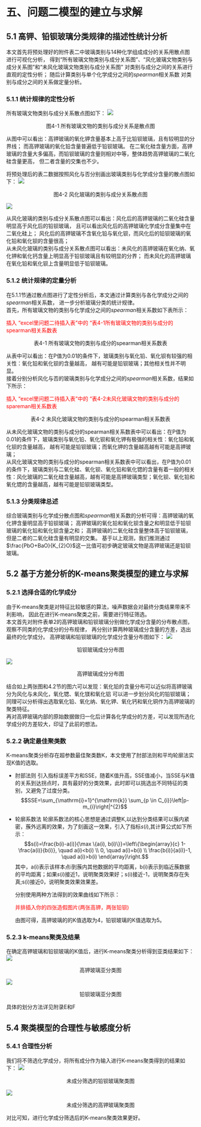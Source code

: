 <style>
    .red{
        color:red;
    }
</style>

# 五、问题二模型的建立与求解
## 5.1 高钾、铅钡玻璃分类规律的描述性统计分析
本文首先将预处理好的附件表二中玻璃类别与14种化学组成成分的关系用散点图进行可视化分析，
得到“所有玻璃文物类别与成分关系图”、“风化玻璃文物类别与成分关系图”和“未风化玻璃文物类别与成分关系图”
对类别与成分之间的关系进行直观的定性分析； 随后计算类别与单个化学成分之间的$spearman$相关系数
对类别与成分之间的关系做定量分析。
### 5.1.1 统计规律的定性分析
所有玻璃文物类别与成分关系散点图如下：
![](../graph/成分分析/类别成分分析.png)
<center>图4-1 所有玻璃文物的类别与成分关系是散点图</center>

从图中可以看出：高钾玻璃的氧化钾含量基本上高于比铅钡玻璃，且有较明显的分界线；
而高钾玻璃的氧化铅含量普遍低于铅钡玻璃。
在二氧化硅含量方面，高钾玻璃的含量大多偏高，而铅钡玻璃的含量则相对中等，整体趋势高钾玻璃的二氧化硅含量更高，
但二者含量的交集也不少。

将预处理后的表二数据按照风化与否分别画出玻璃类别与化学成分含量的散点图如下：
![](../graph/成分分析/风化类别分析.png)
<center>图4-2 风化玻璃的类别与成分关系散点图</center>

![](../graph/成分分析/未风化类别分析.png)

从风化玻璃的类别与成分关系散点图可以看出：风化后的高钾玻璃的二氧化硅含量明显高于风化后的铅钡玻璃，
且可以看出风化后的高钾玻璃化学成分含量集中在二氧化硅上；
风化后的高钾玻璃不含氧化铅与氧化钡，而风化后的铅钡玻璃的氧化铅和氧化钡的含量很高；</br>
从未风化玻璃的类别与成分关系散点图可以看出：未风化的高钾玻璃在氧化纳、氧化钾和氧化钙含量上明显高于铅钡玻璃且有较明显的分界；
而未风化的高钾玻璃在氧化铅和氧化钡上含量明显低于铅钡玻璃。

### 5.1.2 统计规律的定量分析
在5.1.1节通过散点图进行了定性分析后，本文通过计算类别与各化学成分之间的$spearman$相关系数，
进一步分析玻璃分类的统计规律。</br>
首先，所有玻璃文物的类别与化学成分之间的$spearman$相关系数如下表所示：
<p class=red>插入 “excel里问题二待插入表”中的 “表4-1所有玻璃文物的类别与成分的spearman相关系数表 </p>
<center>表4-1 所有玻璃文物的类别与成分的spearman相关系数表</center>

从表中可以看出：在P值为0.01的条件下，玻璃类别与氧化铅、氧化钡有较强的相关性：氧化铅和氧化钡的含量越高，
越有可能是铅钡玻璃；其他相关性并不明显。  
接着分别分析风化与否的玻璃类别与化学成分之间的$spearman$相关系数，结果如下所示：
<p class=red>插入 “excel里问题二待插入表”中的 “表4-2未风化玻璃文物的类别与成分的spareman相关系数表 </p>

<center>表4-2 未风化玻璃文物的类别与成分的spearman相关系数表</center>


从未风化玻璃文物的类别与成分的spearman相关系数表中可以看出：在P值为0.01的条件下，玻璃类别与氧化铅、氧化钡和氧化钾有极强的相关性：氧化铅和氧化钡的含量越高， 越有可能是铅钡玻璃；而氧化钾的含量越高越有可能是高钾玻璃；</br>
从风化玻璃文物的类别与成分的spearman相关系数表中可以看出，在P值为0.01的条件下，玻璃类别与二氧化硅、氧化钡、氧化铅和氧化锶的含量有着一般的相关性：风化玻璃的二氧化硅含量越高，越有可能是高钾玻璃类型；氧化钡、氧化铅和氧化锶的含量越高，越有可能是铅钡玻璃类型。

### 5.1.3 分类规律总述
综合玻璃类别与化学成分散点图和$spearman$相关系数的分析可得：高钾玻璃的氧化钾含量明显高于铅钡玻璃；
高钾玻璃的氧化铅和氧化钡含量之和明显低于铅钡玻璃的氧化铅和氧化钡含量之和；
高钾玻璃的二氧化硅含量整体高于铅钡玻璃，但是二者的二氧化硅含量有明显的交集。
基于以上观测，我们推测通过$\frac{PbO+BaO}{K_{2}O}$这一比值可初步确定玻璃文物是高钾玻璃还是铅钡玻璃。

## 5.2 基于方差分析的K-means聚类模型的建立与求解


### 5.2.1 选择合适的化学成分
由于K-means聚类是对特征比较敏感的算法，噪声数据会对最终分类结果带来不利影响，
因此在进行K-means聚类之前，需要进行特征筛选。  
本文首先对附件表单2的高钾玻璃和铅钡玻璃分别做化学成分含量的分布散点图，观察不同类的化学成分的分布规律，
再分别计算两种玻璃成分含量的方差，选出最终的化学成分。
高钾玻璃和铅钡玻璃的化学成分含量分布图如下：
![](../graph/问题二的图片/铅钡玻璃成分分布图.png)
<center>铅钡玻璃成分分布图</center>

![](../graph/问题二的图片/高钾玻璃成分分布图.png)
<center>高钾玻璃成分分布图</center>

结合如上两张图和4.2节的图六可以发现：氧化铅的含量分布可以近似将高钾玻璃分为风化与未风化，氧化锶、氧化镁和氧化铝
可以进一步划分风化的铅钡玻璃；同理可以分析得出选取氧化铅、氧化纳、氧化钾、氧化钙和氧化铜作为高钾玻璃的聚类特征。  
再对高钾玻璃内部的原始数据做归一化后计算各化学成分的方差，可以发现所选化学成分的方差较大，印证了此前的想法。  



### 5.2.2 确定最佳聚类数

K-means聚类分析存在超参数最佳聚类数K，本文使用了肘部法则和平均轮廓法实现K值的选取。
+ 肘部法则
  引入指标误差平方和SSE，随着K值升高，SSE值减小，当SSE与K值的关系到达拐点时，具有最好的分类效果，此时即可以挑选出不同特征的类别，又避免了过度分类。
$$SSE=\sum_{\mathrm{i}=1}^{\mathrm{k}} \sum_{p \in C_{i}}\left|p-m_{i}\right|^{2}$$
+ 轮廓系数法
  轮廓系数法的核心思想是通过调整K,以达到分类结果可以蔟内紧密，蔟外远离的效果，为了刻画这一效果，引入了指标$s(i)$,其计算公式如下所示：
  $$s(i)=\frac{b(i)-a(i)}{\max \{a(i), b(i)\}}=\left\{\begin{array}{c}
1-\frac{a(i)}{b(i)}, \quad a(i)<b(i) \\
0, \quad a(i)=b(i) \\
\frac{b(i)}{a(i)}-1, \quad a(i)>b(i)
\end{array}\right.$$
    其中，a(i)表示该样本点i到蔟内其他数据的平均距离，b(i)表示到临近蔟数据的平均距离；如果$s(i)$接近1，说明聚类效果好；s(i)接近-1，说明聚类存在失真;s(i)接近0，说明聚类效果效果差。

    分别使用两种方法得到的效果曲线如下所示：

    <p class=red>并排插入你的四张造假图片(两张高钾，两张铅钡)</p>

    由图可得，高钾玻璃的的K值选取为4，铅钡玻璃的K值选取为5。

### 5.2.3 k-means聚类及结果
在确定高钾玻璃和铅钡玻璃的K值后，进行K-means聚类分析得到亚类结果如下：
![](../graph/问题二的图片/高钾玻璃亚分类图.png)
<center>高钾玻璃亚分类图</center>

![](../graph/问题二的图片/铅钡玻璃亚分类图.png)
<center>铅钡玻璃亚分类图</center>

具体的划分方法详见附录E和F
## 5.4 聚类模型的合理性与敏感度分析
### 5.4.1 合理性分析
我们将不筛选化学成分，将所有成分作为输入进行K-means聚类得到的结果如下：
![](../code/聚类/铅钡/K=3_means.png)
<center>未成分筛选的铅钡玻璃聚类图</center>

![](../code/聚类/高钾/K=3_means.png)
<center>未成分筛选的高钾玻璃聚类图</center>

对比可知，进行化学成分筛选后的K-means聚类效果更好。
